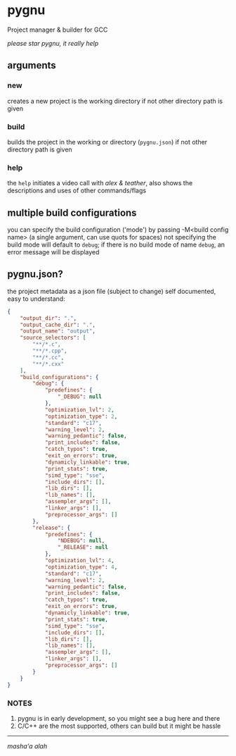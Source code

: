 # pygnu
Project manager &amp; builder for GCC

*please star pygnu, it really help*

## arguments

### new

creates a new project is the working directory if not other directory path is given

### build

builds the project in the working or directory (`pygnu.json`)  if not other directory path is given

### help

the `help` initiates a video call with *alex & teather*, also shows the descriptions and uses of other commands/flags

## multiple build configurations

you can specify the build configuration ('mode') by passing -M\<build config name> (a single argument, can use quots for spaces)
not specifying the build mode will default to `debug`; if there is no build mode of name `debug`, an error message will be displayed

## pygnu.json?

the project metadata as a json file (subject to change)
self documented, easy to understand:
```json
{
    "output_dir": ".",
    "output_cache_dir": ".",
    "output_name": "output",
    "source_selectors": [
        "**/*.c",
        "**/*.cpp",
        "**/*.cc",
        "**/*.cxx"
    ],
    "build_configurations": {
        "debug": {
            "predefines": {
                "_DEBUG": null
            },
            "optimization_lvl": 2,
            "optimization_type": 2,
            "standard": "c17",
            "warning_level": 2,
            "warning_pedantic": false,
            "print_includes": false,
            "catch_typos": true,
            "exit_on_errors": true,
            "dynamicly_linkable": true,
            "print_stats": true,
            "simd_type": "sse",
            "include_dirs": [],
            "lib_dirs": [],
            "lib_names": [],
            "assempler_args": [],
            "linker_args": [],
            "preprocessor_args": []
        },
        "release": {
            "predefines": {
                "NDEBUG": null,
                "_RELEASE": null
            },
            "optimization_lvl": 4,
            "optimization_type": 4,
            "standard": "c17",
            "warning_level": 2,
            "warning_pedantic": false,
            "print_includes": false,
            "catch_typos": true,
            "exit_on_errors": true,
            "dynamicly_linkable": true,
            "print_stats": true,
            "simd_type": "sse",
            "include_dirs": [],
            "lib_dirs": [],
            "lib_names": [],
            "assempler_args": [],
            "linker_args": [],
            "preprocessor_args": []
        }
    }
}
```

### NOTES

1. pygnu is in early development, so you might see a bug here and there
2. C/C++ are the most supported, others can build but it might be hassle

---

*masha'a alah*
